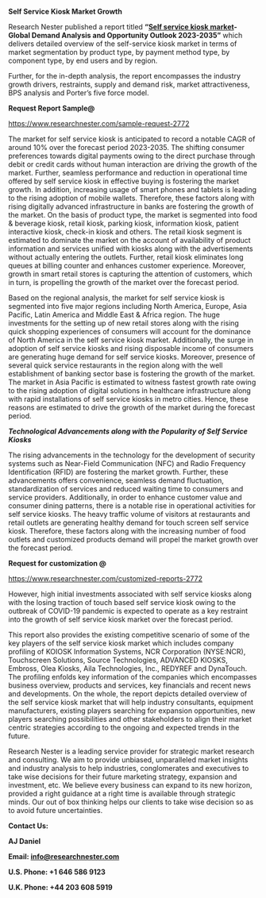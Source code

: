 ﻿**Self Service Kiosk Market Growth**

Research Nester published a report titled **“[Self service kiosk market](https://www.researchnester.com/reports/self-service-kiosk-market/2772)- Global Demand Analysis and Opportunity Outlook 2023-2035”** which delivers detailed overview of the self-service kiosk market in terms of market segmentation by product type, by payment method type, by component type, by end users and by region.

Further, for the in-depth analysis, the report encompasses the industry growth drivers, restraints, supply and demand risk, market attractiveness, BPS analysis and Porter’s five force model.

**Request Report Sample@** 

<https://www.researchnester.com/sample-request-2772> 

The market for self service kiosk is anticipated to record a notable CAGR of around 10% over the forecast period 2023-2035. The shifting consumer preferences towards digital payments owing to the direct purchase through debit or credit cards without human interaction are driving the growth of the market. Further, seamless performance and reduction in operational time offered by self service kiosk in effective buying is fostering the market growth. In addition, increasing usage of smart phones and tablets is leading to the rising adoption of mobile wallets. Therefore, these factors along with rising digitally advanced infrastructure in banks are fostering the growth of the market. On the basis of product type, the market is segmented into food & beverage kiosk, retail kiosk, parking kiosk, information kiosk, patient interactive kiosk, check-in kiosk and others. The retail kiosk segment is estimated to dominate the market on the account of availability of product information and services unified with kiosks along with the advertisements without actually entering the outlets. Further, retail kiosk eliminates long queues at billing counter and enhances customer experience. Moreover, growth in smart retail stores is capturing the attention of customers, which in turn, is propelling the growth of the market over the forecast period.

Based on the regional analysis, the market for self service kiosk is segmented into five major regions including North America, Europe, Asia Pacific, Latin America and Middle East & Africa region. The huge investments for the setting up of new retail stores along with the rising quick shopping experiences of consumers will account for the dominance of North America in the self service kiosk market. Additionally, the surge in adoption of self service kiosks and rising disposable income of consumers are generating huge demand for self service kiosks. Moreover, presence of several quick service restaurants in the region along with the well establishment of banking sector base is fostering the growth of the market. The market in Asia Pacific is estimated to witness fastest growth rate owing to the rising adoption of digital solutions in healthcare infrastructure along with rapid installations of self service kiosks in metro cities. Hence, these reasons are estimated to drive the growth of the market during the forecast period. 

***Technological Advancements along with the Popularity of Self Service Kiosks***

The rising advancements in the technology for the development of security systems such as Near-Field Communication (NFC) and Radio Frequency Identification (RFID) are fostering the market growth. Further, these advancements offers convenience, seamless demand fluctuation, standardization of services and reduced waiting time to consumers and service providers. Additionally, in order to enhance customer value and consumer dining patterns, there is a notable rise in operational activities for self service kiosks. The heavy traffic volume of visitors at restaurants and retail outlets are generating healthy demand for touch screen self service kiosk. Therefore, these factors along with the increasing number of food outlets and customized products demand will propel the market growth over the forecast period. 

**Request for customization @**

<https://www.researchnester.com/customized-reports-2772> 

However, high initial investments associated with self service kiosks along with the losing traction of touch based self service kiosk owing to the outbreak of COVID-19 pandemic is expected to operate as a key restraint into the growth of self service kiosk market over the forecast period.

This report also provides the existing competitive scenario of some of the key players of the self service kiosk market which includes company profiling of KOIOSK Information Systems, NCR Corporation (NYSE:NCR), Touchscreen Solutions, Source Technologies, ADVANCED KIOSKS, Embross, Olea Kiosks, Aila Technologies, Inc., REDYREF and DynaTouch. The profiling enfolds key information of the companies which encompasses business overview, products and services, key financials and recent news and developments. On the whole, the report depicts detailed overview of the self service kiosk market that will help industry consultants, equipment manufacturers, existing players searching for expansion opportunities, new players searching possibilities and other stakeholders to align their market centric strategies according to the ongoing and expected trends in the future.   

Research Nester is a leading service provider for strategic market research and consulting. We aim to provide unbiased, unparalleled market insights and industry analysis to help industries, conglomerates and executives to take wise decisions for their future marketing strategy, expansion and investment, etc. We believe every business can expand to its new horizon, provided a right guidance at a right time is available through strategic minds. Our out of box thinking helps our clients to take wise decision so as to avoid future uncertainties.

**Contact Us:**

**AJ Daniel**

**Email: <info@researchnester.com>** 

**U.S. Phone: +1 646 586 9123**	

**U.K. Phone: +44 203 608 5919**
